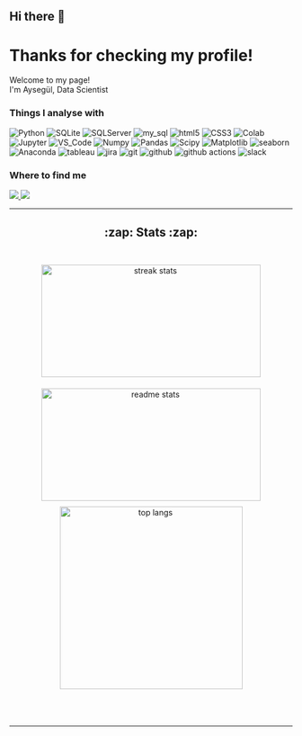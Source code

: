 ## Hi there 👋

<h1> Thanks for checking my profile!</h1>
<p>Welcome to my page! </br> I'm Aysegül, Data Scientist 
<h3>Things I analyse with</h3>
<p>
 
  <img alt="Python" src="https://img.shields.io/badge/-Python-45b8d8?style=flat-square&logo=python&logoColor=white" />
  <img alt="SQLite" src="https://img.shields.io/badge/-SQLite-8DD6F9?style=flat-square&logo=sqlite&logoColor=white" /> 
  <img alt="SQLServer" src="https://img.shields.io/badge/-Mcirosoft_SQL_Server-46a2f1?style=flat-square&logo=microsoft-sql-server&logoColor=white" />
  <img alt="my_sql" src="https://img.shields.io/badge/-MySQL-2088FF?style=flat-square&logo=mysql&logoColor=white" />
  <img alt="html5" src="https://img.shields.io/badge/-HTML5-1a73e8?style=flat-square&logo=HTML5&logoColor=white" />
  <img alt="CSS3" src="https://img.shields.io/badge/-CSS3-007ACC?style=flat-square&logo=CSS3&logoColor=white" />
  <img alt="Colab" src="https://img.shields.io/badge/-Colab-5849BE?style=flat-square&logo=google-colab&logoColor=white" />
  <img alt="Jupyter" src="https://img.shields.io/badge/-Jupyter-430098?style=flat-square&logo=jupyter&logoColor=white" />
  <img alt="VS_Code" src="https://img.shields.io/badge/-VS_Code-311C87?style=flat-square&logo=visualstudiocode&logoColor=white" />
  <img alt="Numpy" src="https://img.shields.io/badge/-Numpy-B7178C?style=flat-square&logo=numpy&logoColor=white" />
  <img alt="Pandas" src="https://img.shields.io/badge/-Pandas-E10098?style=flat-square&logo=pandas&logoColor=white" />
  <img alt="Scipy" src="https://img.shields.io/badge/-Scipy-CC6699?style=flat-square&logo=scipy&logoColor=white" />
  <img alt="Matplotlib" src="https://img.shields.io/badge/-Matplotlib-db7092?style=flat-square&logo=Matplotlib&logoColor=white" />
  <img alt="seaborn" src="https://img.shields.io/badge/-Seaborn-F05032?style=flat-square&logo=seaborn&logoColor=white" />
  <img alt="Anaconda" src="https://img.shields.io/badge/-Anaconda-FB542B?style=flat-square&logo=anaconda&logoColor=white" />
  <img alt="tableau" src="https://img.shields.io/badge/-Tableau-DD0031?style=flat-square&logo=tableau&logoColor=white" />
  <img alt="jira" src="https://img.shields.io/badge/-jira-F9A03C?style=flat-square&logo=jira&logoColor=white" />
  <img alt="git" src="https://img.shields.io/badge/-Git-F9A03C?style=flat-square&logo=git&logoColor=white" />
  <img alt="github" src="https://img.shields.io/badge/-Github-F7B93E?style=flat-square&logo=github&logoColor=white" />
  <img alt="github actions" src="https://img.shields.io/badge/-Github_Actions-13aa52?style=flat-square&logo=github-actions&logoColor=white" />
  <img alt="slack" src="https://img.shields.io/badge/-Slack-43853d?style=flat-square&logo=slack&logoColor=white" />


</p>

 


<h3>Where to find me</h3>
<div> 
  <a href="mailto:aysegulkenet@gmail.com">
    <img src="https://img.shields.io/badge/Gmail-333333?style=for-the-badge&logo=gmail&logoColor=red" />
  </a>
  <a href="https://www.linkedin.com/in/aysegulkenet/" target="_blank">
    <img src="https://img.shields.io/badge/LinkedIn-0077B5?style=for-the-badge&logo=linkedin&logoColor=white"/>
  </a>
</div>
</div>
<hr/>
<h2 align="center">:zap: Stats :zap:</h2>
<br>
<div align=center>
 
 <img width="390" height="200" src="https://github-readme-streak-stats-salesp07.vercel.app/?user=Aysegül&count_private=true&theme=react&border_radius=10" alt="streak stats" style="padding: 10px;">
 
 <img width=390 height="200" src="https://github-readme-stats-salesp07.vercel.app/api?username=Aysegül&count_private=true&show_icons=true&theme=react&rank_icon=github&border_radius=10" alt="readme stats" style="padding: 10px;" />
  <br/>
  
  <img width=325 align="center" src="https://github-readme-stats-salesp07.vercel.app/api/top-langs/?username=Aysegül&hide=HTML&langs_count=8&layout=compact&theme=react&border_radius=10&size_weight=0.5&count_weight=0.5&exclude_repo=github-readme-stats" alt="top langs" />
  
</div>
<br/><br/>
</div>
<br/>

------------
